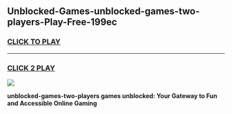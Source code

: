 
## Unblocked-Games-unblocked-games-two-players-Play-Free-199ec
<h3>
<a href="https://premium76.site?title=unblocked-games-two-players&ref=22A">CLICK TO PLAY</a></h3>
<hr>

<h3>
<a href="https://premium76.site?title=unblocked-games-two-players&ref=22A">CLICK 2 PLAY</a>
  
</h3>

<a href="https://premium76.site?title=unblocked-games-two-players&ref=22A"><img src="https://clearcache.store/games.png"></a>


**unblocked-games-two-players games unblocked: Your Gateway to Fun and Accessible Online Gaming**
